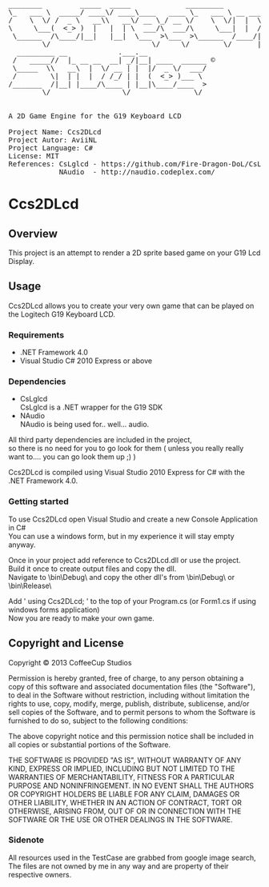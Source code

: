 <pre>
________         _____  _____             _________               
\_   ___ \  _____/ ____\/ ____\____   ____ \_   ___ \ __ ________  
/    \  \/ /  _ \   __\\   __\/ __ \_/ __ \/    \  \/|  |  \____ \ 
\     \___(  <_> )  |   |  | \  ___/\  ___/\     \___|  |  /  |_> >
 \______  /\____/|__|   |__|  \___  >\___  >\______  /____/|   __/ 
        \/                        \/     \/        \/      |__|    
  _________ __            .___.__              
 /   _____//  |_ __ __  __| _/|__| ____  ______ ©
 \_____  \\   __\  |  \/ __ | |  |/  _ \/  ___/
 /        \|  | |  |  / /_/ | |  (  <_> )___ \ 
/_______  /|__| |____/\____ | |__|\____/____  >
        \/                 \/               \/ 


A 2D Game Engine for the G19 Keyboard LCD

Project Name: Ccs2DLcd
Project Autor: AviiNL
Project Language: C#
License: MIT
References:	CsLglcd - https://github.com/Fire-Dragon-DoL/CsLglcd
			NAudio  - http://naudio.codeplex.com/
</pre>

# Ccs2DLcd

## Overview

This project is an attempt to render a 2D sprite based game on your G19 Lcd Display.


## Usage

Ccs2DLcd allows you to create your very own game that can be played on the Logitech G19 Keyboard LCD.

### Requirements

 - .NET Framework 4.0
 - Visual Studio C# 2010 Express or above

### Dependencies

 - CsLglcd<br>
 CsLglcd is a .NET wrapper for the G19 SDK
 - NAudio<br>
 NAudio is being used for.. well... audio.

All third party dependencies are included in the project,<br>
so there is no need for you to go look for them ( unless you really really want to.... you can go look them up ;) )

Ccs2DLcd is compiled using Visual Studio 2010 Express for C# with the .NET Framework 4.0.<br>

### Getting started

To use Ccs2DLcd open Visual Studio and create a new Console Application in C#<br>
You can use a windows form, but in my experience it will stay empty anyway.

Once in your project add reference to Ccs2DLcd.dll or use the project.<br>
Build it once to create output files and copy the dll.<br>
Navigate to <your project>\bin\Debug\ and copy the other dll's from <Ccs2DLcd>\bin\Debug\ or <Ccs2DLcd>\bin\Release\

Add ' using Ccs2DLcd; ' to the top of your Program.cs (or Form1.cs if using windows forms application)<br>
Now you are ready to make your own game.


## Copyright and License

Copyright &copy; 2013 CoffeeCup Studios

Permission is hereby granted, free of charge, to any person obtaining a copy
of this software and associated documentation files (the "Software"), to deal
in the Software without restriction, including without limitation the rights
to use, copy, modify, merge, publish, distribute, sublicense, and/or sell
copies of the Software, and to permit persons to whom the Software is
furnished to do so, subject to the following conditions:

The above copyright notice and this permission notice shall be included in
all copies or substantial portions of the Software.

THE SOFTWARE IS PROVIDED "AS IS", WITHOUT WARRANTY OF ANY KIND, EXPRESS OR
IMPLIED, INCLUDING BUT NOT LIMITED TO THE WARRANTIES OF MERCHANTABILITY,
FITNESS FOR A PARTICULAR PURPOSE AND NONINFRINGEMENT. IN NO EVENT SHALL THE
AUTHORS OR COPYRIGHT HOLDERS BE LIABLE FOR ANY CLAIM, DAMAGES OR OTHER
LIABILITY, WHETHER IN AN ACTION OF CONTRACT, TORT OR OTHERWISE, ARISING FROM,
OUT OF OR IN CONNECTION WITH THE SOFTWARE OR THE USE OR OTHER DEALINGS IN
THE SOFTWARE.

### Sidenote

All resources used in the TestCase are grabbed from google image search,<br>
The files are not owned by me in any way and are property of their respective owners.